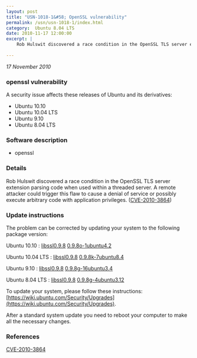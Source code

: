 ```yaml
---
layout: post
title: "USN-1018-1&#58; OpenSSL vulnerability"
permalink: /usn/usn-1018-1/index.html
category:  Ubuntu 8.04 LTS
date: 2010-11-17 12:00:00
excerpt: |
    Rob Hulswit discovered a race condition in the OpenSSL TLS server extension parsing code when used within a threaded server. A remote attacker could trigger this flaw to cause a denial of service or possibly execute arbitrary code with application privileges. ([CVE-2010-3864](http://people.ubuntu.com/~ubuntu-security/cve/CVE-2010-3864)) 
    
--- 
```

 
 

*17 November 2010*

### openssl vulnerability

A security issue affects these releases of Ubuntu and its derivatives:

* Ubuntu 10.10
* Ubuntu 10.04 LTS
* Ubuntu 9.10
* Ubuntu 8.04 LTS

### Software description

* openssl 

### Details

Rob Hulswit discovered a race condition in the OpenSSL TLS server extension parsing code when used within a threaded server. A remote attacker could trigger this flaw to cause a denial of service or possibly execute arbitrary code with application privileges. ([CVE-2010-3864](http://people.ubuntu.com/~ubuntu-security/cve/CVE-2010-3864)) 

### Update instructions

The problem can be corrected by updating your system to the following package version:

Ubuntu 10.10
 : [libssl0.9.8](https://launchpad.net/ubuntu/+source/openssl) <span> [0.9.8o-1ubuntu4.2](https://launchpad.net/ubuntu/+source/openssl/0.9.8o-1ubuntu4.2) </span> 

Ubuntu 10.04 LTS
 : [libssl0.9.8](https://launchpad.net/ubuntu/+source/openssl) <span> [0.9.8k-7ubuntu8.4](https://launchpad.net/ubuntu/+source/openssl/0.9.8k-7ubuntu8.4) </span> 

Ubuntu 9.10
 : [libssl0.9.8](https://launchpad.net/ubuntu/+source/openssl) <span> [0.9.8g-16ubuntu3.4](https://launchpad.net/ubuntu/+source/openssl/0.9.8g-16ubuntu3.4) </span> 

Ubuntu 8.04 LTS
 : [libssl0.9.8](https://launchpad.net/ubuntu/+source/openssl) <span> [0.9.8g-4ubuntu3.12](https://launchpad.net/ubuntu/+source/openssl/0.9.8g-4ubuntu3.12) </span> 

To update your system, please follow these instructions: [https://wiki.ubuntu.com/Security/Upgrades](https://wiki.ubuntu.com/Security/Upgrades).

After a standard system update you need to reboot your computer to make all the necessary changes. 

### References

 
 [CVE-2010-3864](http://people.ubuntu.com/~ubuntu-security/cve/CVE-2010-3864)
 

